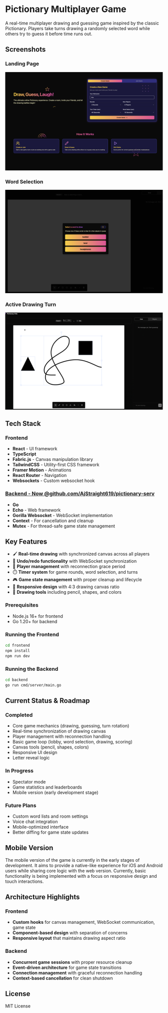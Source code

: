 # Pictionary Multiplayer Game

A real-time multiplayer drawing and guessing game inspired by the classic Pictionary. Players take turns drawing a randomly selected word while others try to guess it before time runs out.

## Screenshots

### Landing Page
![Landing Page](screenshots/landing-page.png)

### Word Selection
![Word Selection](screenshots/word-selection.png)

### Active Drawing Turn
![Active Turn](screenshots/active-turn.png)

## Tech Stack

### Frontend
- **React** - UI framework
- **TypeScript**
- **Fabric.js** - Canvas manipulation library
- **TailwindCSS** - Utility-first CSS framework
- **Framer Motion** - Animations
- **React Router** - Navigation
- **Websockets** - Custom websocket hook

### [Backend - Now @github.com/AjStraight619/pictionary-serv](https://github.com/AjStraight619/pictionary-serv)
- **Go** 
- **Echo** - Web framework
- **Gorilla Websocket** - WebSocket implementation
- **Context** - For cancellation and cleanup
- **Mutex** - For thread-safe game state management

## Key Features

- 🖌️ **Real-time drawing** with synchronized canvas across all players
- 🔄 **Undo/redo functionality** with WebSocket synchronization
- 👥 **Player management** with reconnection grace period
- ⏱️ **Timer system** for game rounds, word selection, and turns
- 🎮 **Game state management** with proper cleanup and lifecycle
- 📱 **Responsive design** with 4:3 drawing canvas ratio
- 🎨 **Drawing tools** including pencil, shapes, and colors




### Prerequisites
- Node.js 16+ for frontend
- Go 1.20+ for backend

### Running the Frontend
```bash
cd frontend
npm install
npm run dev
```

### Running the Backend
```bash
cd backend
go run cmd/server/main.go
```

## Current Status & Roadmap

### Completed
- Core game mechanics (drawing, guessing, turn rotation)
- Real-time synchronization of drawing canvas
- Player management with reconnection handling
- Basic game loop (lobby, word selection, drawing, scoring)
- Canvas tools (pencil, shapes, colors)
- Responsive UI design
- Letter reveal logic

### In Progress
- Spectator mode
- Game statistics and leaderboards
- Mobile version (early development stage)

### Future Plans
- Custom word lists and room settings
- Voice chat integration
- Mobile-optimized interface
- Better diffing for game state updates

## Mobile Version

The mobile version of the game is currently in the early stages of development. It aims to provide a native-like experience for iOS and Android users while sharing core logic with the web version. Currently, basic functionality is being implemented with a focus on responsive design and touch interactions.

## Architecture Highlights

### Frontend
- **Custom hooks** for canvas management, WebSocket communication, game state
- **Component-based design** with separation of concerns
- **Responsive layout** that maintains drawing aspect ratio

### Backend
- **Concurrent game sessions** with proper resource cleanup
- **Event-driven architecture** for game state transitions
- **Connection management** with graceful reconnection handling
- **Context-based cancellation** for clean shutdown

## License

MIT License 
